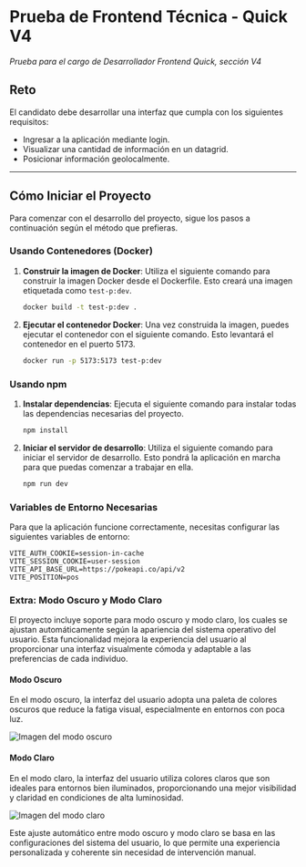 # Prueba de Frontend Técnica - Quick V4

*Prueba para el cargo de Desarrollador Frontend Quick, sección V4*

## Reto

El candidato debe desarrollar una interfaz que cumpla con los siguientes requisitos:

* Ingresar a la aplicación mediante login.
* Visualizar una cantidad de información en un datagrid.
* Posicionar información geolocalmente.

---

## Cómo Iniciar el Proyecto

Para comenzar con el desarrollo del proyecto, sigue los pasos a continuación según el método que prefieras.

### Usando Contenedores (Docker)

1. **Construir la imagen de Docker**: Utiliza el siguiente comando para construir la imagen Docker desde el Dockerfile. Esto creará una imagen etiquetada como `test-p:dev`.

    ```sh
    docker build -t test-p:dev .
    ```

2. **Ejecutar el contenedor Docker**: Una vez construida la imagen, puedes ejecutar el contenedor con el siguiente comando. Esto levantará el contenedor en el puerto 5173.

    ```sh
    docker run -p 5173:5173 test-p:dev
    ```

### Usando npm

1. **Instalar dependencias**: Ejecuta el siguiente comando para instalar todas las dependencias necesarias del proyecto.

    ```sh
    npm install
    ```

2. **Iniciar el servidor de desarrollo**: Utiliza el siguiente comando para iniciar el servidor de desarrollo. Esto pondrá la aplicación en marcha para que puedas comenzar a trabajar en ella.

    ```sh
    npm run dev
    ```

### Variables de Entorno Necesarias

Para que la aplicación funcione correctamente, necesitas configurar las siguientes variables de entorno:

```env
VITE_AUTH_COOKIE=session-in-cache
VITE_SESSION_COOKIE=user-session
VITE_API_BASE_URL=https://pokeapi.co/api/v2
VITE_POSITION=pos
```


### Extra: Modo Oscuro y Modo Claro

El proyecto incluye soporte para modo oscuro y modo claro, los cuales se ajustan automáticamente según la apariencia del sistema operativo del usuario. Esta funcionalidad mejora la experiencia del usuario al proporcionar una interfaz visualmente cómoda y adaptable a las preferencias de cada individuo.

#### Modo Oscuro

En el modo oscuro, la interfaz del usuario adopta una paleta de colores oscuros que reduce la fatiga visual, especialmente en entornos con poca luz. 

![Imagen del modo oscuro](https://i.ibb.co/x581NhZ/Screenshot-2024-05-19-at-7-20-09-PM.png)

#### Modo Claro

En el modo claro, la interfaz del usuario utiliza colores claros que son ideales para entornos bien iluminados, proporcionando una mejor visibilidad y claridad en condiciones de alta luminosidad.

![Imagen del modo claro](https://i.ibb.co/S6zp3Fh/Screenshot-2024-05-19-at-7-21-24-PM.png)

Este ajuste automático entre modo oscuro y modo claro se basa en las configuraciones del sistema del usuario, lo que permite una experiencia personalizada y coherente sin necesidad de intervención manual.
